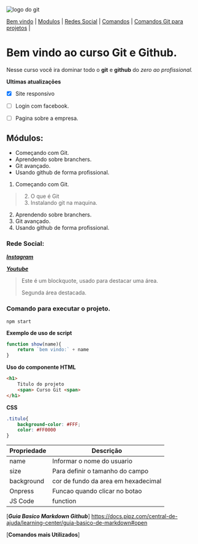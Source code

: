 ![logo do git ](https://cdn.iconscout.com/icon/free/png-256/git-225996.png)

[Bem vindo](#bem-vindo-ao-curso-git-e-github) | 
[Modulos](#módulos) |
[Redes Social](#rede-social) |
[Comandos](#comando-para-executar-o-projeto) |
[Comandos Git para projetos](#comandos-mais-utilizados) |


# Bem vindo ao curso Git e Github. 
Nesse curso você ira dominar todo o **git** e **github** do _zero ao profissional._

**Ultimas atualizações**
- [x] Site responsivo
- [ ] Login com facebook.
- [ ] Pagina sobre a empresa.


## Módulos:
* Começando com Git. 
* Aprendendo sobre branchers.
* Git avançado. 
* Usando github de forma profissional.


1. Começando com Git.
> 2. O que é Git 
> 3. Instalando git na maquina.    
2. Aprendendo sobre branchers.
3. Git avançado. 
4. Usando github de forma profissional.

### Rede Social:
[**_Instagram_**](https://www.instagram.com)

[**_Youtube_**](https://www.youtube.com)

>Este é um blockquote, usado para destacar uma área.
>
> Segunda área destacada. 

### Comando para executar o projeto.
```
npm start 
```

**Exemplo de uso de script**

```js
function show(name){
    return `bem vindo:` + name
}
```

**Uso do componente HTML**
```html
<h1>
    Titulo do projeto 
    <span> Curso Git <span>
</h1>
```

**CSS**
```css
.titulo{
    background-color: #FFF;
    color: #FF0000
}
```
Propriedade |  Descrição
----------- |  ---------
 name | Informar o nome do usuario 
 size | Para definir o tamanho do campo 
 background | cor de fundo da area em hexadecimal
 Onpress  | Funcao quando clicar no botao 
 JS Code | function
    

[**_Guia Basico Markdown Github_**] https://docs.pipz.com/central-de-ajuda/learning-center/guia-basico-de-markdown#open


[**Comandos mais Utilizados**]

